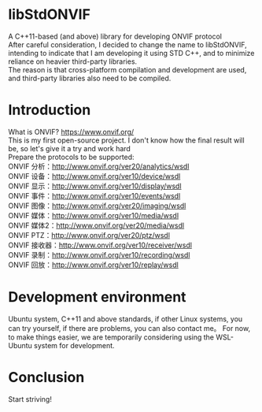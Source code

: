 # libStdONVIF
A C++11-based (and above) library for developing ONVIF protocol  
After careful consideration, I decided to change the name to libStdONVIF, intending to indicate that I am developing it using STD C++, and to minimize reliance on heavier third-party libraries.  
The reason is that cross-platform compilation and development are used, and third-party libraries also need to be compiled.
# Introduction
What is ONVIF? https://www.onvif.org/  
This is my first open-source project. I don't know how the final result will be, so let's give it a try and work hard  
Prepare the protocols to be supported:   
ONVIF 分析：http://www.onvif.org/ver20/analytics/wsdl  
ONVIF 设备：http://www.onvif.org/ver10/device/wsdl  
ONVIF 显示：http://www.onvif.org/ver10/display/wsdl  
ONVIF 事件：http://www.onvif.org/ver10/events/wsdl  
ONVIF 图像：http://www.onvif.org/ver20/imaging/wsdl  
ONVIF 媒体：http://www.onvif.org/ver10/media/wsdl  
ONVIF 媒体2：http://www.onvif.org/ver20/media/wsdl  
ONVIF PTZ：http://www.onvif.org/ver20/ptz/wsdl  
ONVIF 接收器：http://www.onvif.org/ver10/receiver/wsdl  
ONVIF 录制：http://www.onvif.org/ver10/recording/wsdl  
ONVIF 回放：http://www.onvif.org/ver10/replay/wsdl  
# Development environment
Ubuntu system, C++11 and above standards, if other Linux systems, you can try yourself, if there are problems, you can also contact me。
For now, to make things easier, we are temporarily considering using the WSL-Ubuntu system for development.
# Conclusion
Start striving!
